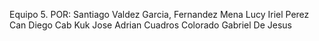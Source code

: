 Equipo 5. POR: 
Santiago Valdez Garcia, 
Fernandez Mena Lucy Iriel
Perez Can Diego
Cab Kuk Jose Adrian
Cuadros Colorado Gabriel De Jesus
